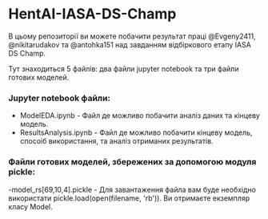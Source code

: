 # HentAI-IASA-DS-Champ
В цьому репозиторії ви можете побачити результат праці @Evgeny2411, @nikitarudakov та @antohka151 над завданням відбіркового етапу IASA DS Champ.

Тут знаходиться 5 файлів: два файли jupyter notebook та три файли готових моделей.
### Jupyter notebook файли:
- ModelEDA.ipynb - Файл де можливо побачити аналіз даних та кінцеву модель.
- ResultsAnalysis.ipynb - Файл де можливо побачити кінцеву модель, спосоіб використання, та аналіз отриманих результатів.
### Файли готових моделей, збережених за допомогою модуля pickle:
-model_rs[69,10,4].pickle - Для завантаження файла вам буде необхідно використати pickle.load(open(filename, 'rb')). Ви отримаєте екземпляр класу Model.
